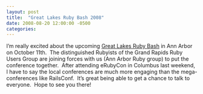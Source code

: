 ```yaml
---
layout: post
title:  "Great Lakes Ruby Bash 2008"
date: 2008-08-20 12:00:00 -0500
categories: 
---
```


I&#8217;m really excited about the upcoming <a href="http://greatlakesrubybash.org/">Great Lakes Ruby Bash</a> in Ann Arbor on October 11th.  The distinguished Rubyists of the Grand Rapids Ruby Users Group are joining forces with us (Ann Arbor Ruby group) to put the conference together.  After attending eRubyCon in Columbus last weekend, I have to say the local conferences are much more engaging than the mega-conferences like RailsConf.  It&#8217;s great being able to get a chance to talk to everyone.  Hope to see you there!
